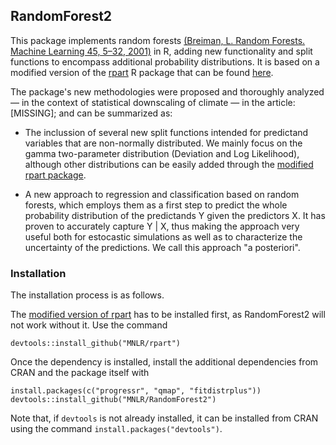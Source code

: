 ## RandomForest2

This package implements random forests [(Breiman, L. Random Forests. Machine Learning 45, 5–32, 2001)](https://doi.org/10.1023/A:1010933404324) in R, adding new functionality and split functions to encompass additional probability distributions. It is based on a modified version of the [rpart](https://cran.r-project.org/web/packages/rpart/index.html) R package that can be found [here](https://github.com/MNLR/rpart).

The package's new methodologies were proposed and thoroughly analyzed — in the context of statistical downscaling of climate — in the article: [MISSING]; and can be summarized as:

* The inclussion of several new split functions intended for predictand variables that are non-normally distributed. We mainly focus on the gamma two-parameter distribution (Deviation and Log Likelihood), although other distributions can be easily added through the [modified rpart package](https://github.com/MNLR/rpart).

* A new approach to regression and classification based on random forests, which employs them as a first step to predict the whole probability distribution of the predictands Y given the predictors X. It has proven to accurately capture Y | X, thus making the approach very useful both for estocastic simulations as well as to characterize the uncertainty of the predictions. We call this approach "a posteriori".


### Installation
The installation process is as follows.

The [modified version of rpart](https://github.com/MNLR/rpart) has to be installed first, as RandomForest2 will not work without it. Use the command 

```
devtools::install_github("MNLR/rpart")
```
Once the dependency is installed, install the additional dependencies from CRAN and the package itself with

```
install.packages(c("progressr", "qmap", "fitdistrplus"))
devtools::install_github("MNLR/RandomForest2")
```

Note that, if `devtools` is not already installed, it can be installed from CRAN using the command `install.packages("devtools")`. 
